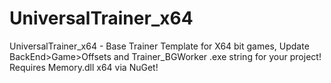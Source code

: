 # UniversalTrainer_x64
UniversalTrainer_x64 - Base Trainer Template for X64 bit games, Update BackEnd>Game>Offsets and Trainer_BGWorker .exe string for your project! Requires Memory.dll x64 via NuGet!
